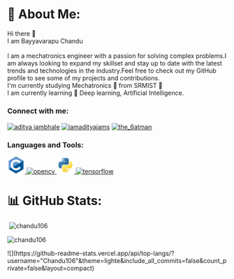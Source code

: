 # 💫 About Me:
Hi there 👋<br>I am Bayyavarapu Chandu<br><br>I am a mechatronics engineer with a passion for solving complex problems.I am always looking to expand my skillset and stay up to date with the latest trends and technologies in the industry.Feel free to check out my GitHub profile to see some of my projects and contributions.<br>I'm currently studying Mechatronics 🤖 from SRMIST 🏫<br>I am currently learning 📜 Deep learning, Artificial Intelligence.<br>


<h3 align="left">Connect with me:</h3>
<p align="left">
<a href="https://www.linkedin.com/in/chandu-bayyavarapu-b15282227/" target="blank"><img align="center" src="https://raw.githubusercontent.com/rahuldkjain/github-profile-readme-generator/master/src/images/icons/Social/linked-in-alt.svg" alt="aditya jambhale" height="30" width="40" /></a>
<a href="https://www.instagram.com/chandu.bayyavarapu//" target="blank"><img align="center" src="https://raw.githubusercontent.com/rahuldkjain/github-profile-readme-generator/master/src/images/icons/Social/instagram.svg" alt="iamadityajams" height="30" width="40" /></a>
<a href="https://www.codechef.com/users/chandu_106" target="blank"><img align="center" src="https://cdn.jsdelivr.net/npm/simple-icons@3.1.0/icons/codechef.svg" alt="the_6atman" height="30" width="40" /></a>
</p>

<h3 align="left">Languages and Tools:</h3>
<p align="left"> <a href="https://www.cprogramming.com/" target="_blank" rel="noreferrer"> <img src="https://raw.githubusercontent.com/devicons/devicon/master/icons/c/c-original.svg" alt="c" width="40" height="40"/> </a> <a href="https://opencv.org/" target="_blank" rel="noreferrer"> <img src="https://www.vectorlogo.zone/logos/opencv/opencv-icon.svg" alt="opencv" width="40" height="40"/> </a> <a href="https://www.python.org" target="_blank" rel="noreferrer"> <img src="https://raw.githubusercontent.com/devicons/devicon/master/icons/python/python-original.svg" alt="python" width="40" height="40"/> </a> <a href="https://www.tensorflow.org" target="_blank" rel="noreferrer"> <img src="https://www.vectorlogo.zone/logos/tensorflow/tensorflow-icon.svg" alt="tensorflow" width="40" height="40"/> </a> </p>

# 📊 GitHub Stats:
<p>&nbsp;<img align="center" src="https://github-readme-stats.vercel.app/api?username=chandu106&show_icons=true&locale=en" alt="chandu106" />
<p><img align="center" src="https://github-readme-streak-stats.herokuapp.com/?user=chandu106&" alt="chandu106" /></p>
![](https://github-readme-stats.vercel.app/api/top-langs/?username="Chandu106"&theme=lighte&include_all_commits=false&count_private=false&layout=compact)



